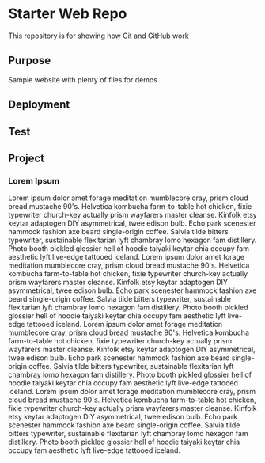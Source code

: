 # Starter Web Repo

This repository is for showing how Git and GitHub work

## Purpose

Sample website with plenty of files for demos

## Deployment

## Test

## Project

### Lorem Ipsum
Lorem ipsum dolor amet forage meditation mumblecore cray, prism cloud bread mustache 90's. Helvetica kombucha farm-to-table hot chicken, fixie typewriter church-key actually prism wayfarers master cleanse. Kinfolk etsy keytar adaptogen DIY asymmetrical, twee edison bulb.
Echo park scenester hammock fashion axe beard single-origin coffee. Salvia tilde bitters typewriter, sustainable flexitarian lyft chambray lomo hexagon fam distillery. Photo booth pickled glossier hell of hoodie taiyaki keytar chia occupy fam aesthetic lyft live-edge tattooed iceland.
Lorem ipsum dolor amet forage meditation mumblecore cray, prism cloud bread mustache 90's. Helvetica kombucha farm-to-table hot chicken, fixie typewriter church-key actually prism wayfarers master cleanse. Kinfolk etsy keytar adaptogen DIY asymmetrical, twee edison bulb.
Echo park scenester hammock fashion axe beard single-origin coffee. Salvia tilde bitters typewriter, sustainable flexitarian lyft chambray lomo hexagon fam distillery. Photo booth pickled glossier hell of hoodie taiyaki keytar chia occupy fam aesthetic lyft live-edge tattooed iceland.
Lorem ipsum dolor amet forage meditation mumblecore cray, prism cloud bread mustache 90's. Helvetica kombucha farm-to-table hot chicken, fixie typewriter church-key actually prism wayfarers master cleanse. Kinfolk etsy keytar adaptogen DIY asymmetrical, twee edison bulb.
Echo park scenester hammock fashion axe beard single-origin coffee. Salvia tilde bitters typewriter, sustainable flexitarian lyft chambray lomo hexagon fam distillery. Photo booth pickled glossier hell of hoodie taiyaki keytar chia occupy fam aesthetic lyft live-edge tattooed iceland.
Lorem ipsum dolor amet forage meditation mumblecore cray, prism cloud bread mustache 90's. Helvetica kombucha farm-to-table hot chicken, fixie typewriter church-key actually prism wayfarers master cleanse. Kinfolk etsy keytar adaptogen DIY asymmetrical, twee edison bulb.
Echo park scenester hammock fashion axe beard single-origin coffee. Salvia tilde bitters typewriter, sustainable flexitarian lyft chambray lomo hexagon fam distillery. Photo booth pickled glossier hell of hoodie taiyaki keytar chia occupy fam aesthetic lyft live-edge tattooed iceland.
